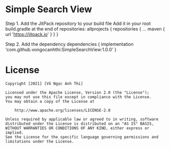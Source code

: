 Simple Search View
=


Step 1. Add the JitPack repository to your build file
Add it in your root build.gradle at the end of repositories:
allprojects {
		repositories {
			  ...
			  maven { url 'https://jitpack.io' }
		}
}
  
Step 2. Add the dependency
dependencies {
	   implementation 'com.github.vongocanhthi:SimpleSearchView:1.0.0'
}

License
=
	Copyright [2021] [Võ Ngọc Anh Thi]

	Licensed under the Apache License, Version 2.0 (the "License");
	you may not use this file except in compliance with the License.
	You may obtain a copy of the License at

	    http://www.apache.org/licenses/LICENSE-2.0

	Unless required by applicable law or agreed to in writing, software
	distributed under the License is distributed on an "AS IS" BASIS,
	WITHOUT WARRANTIES OR CONDITIONS OF ANY KIND, either express or implied.
	See the License for the specific language governing permissions and
	limitations under the License.
